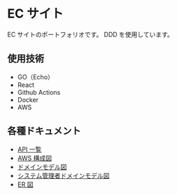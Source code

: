 # EC サイト

EC サイトのポートフォリオです。
DDD を使用しています。

## 使用技術

- GO（Echo）
- React
- Github Actions
- Docker
- AWS

## 各種ドキュメント

- [API 一覧](./API一覧)
- [AWS 構成図](./AWS構成図.png)
- [ドメインモデル図](./ドメインモデル図.png)
- [システム管理者ドメインモデル図](./システム管理者ドメインモデル図.png)
- [ER 図](./ER図.png)
